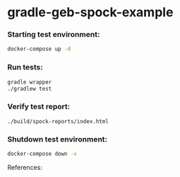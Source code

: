 # gradle-geb-spock-example

### Starting test environment:
```bash
docker-compose up -d
```

### Run tests:
```bash
gradle wrapper
./gradlew test
```

### Verify test report:
```
./build/spock-reports/index.html
```

### Shutdown test environment:
```bash
docker-compose down -v
```

References: